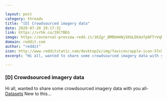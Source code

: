```yaml
---

layout: post
category: threads
title: "[D] Crowdsourced imagery data"
date: 2020-07-20 19:17:31
link: https://vrhk.co/39lTBbS
image: https://external-preview.redd.it/1KZgr_BMRbH4NjSKULEK4oTp0FTrVqNLFPuRblwMoIc.jpg?width=900&height=471.204188482&auto=webp&crop=900:471.204188482,smart&s=37cac476a69445b7578a465dcf4791808cc4d416
domain: reddit.com
author: "reddit"
icon: http://www.redditstatic.com/desktop2x/img/favicon/apple-icon-57x57.png
excerpt: "Hi all, wanted to share some crowdsourced imagery data with you all- [Datasets](<http://crowdsource.google.com/about/open-source/>) New to this..."

---
```


### [D] Crowdsourced imagery data

Hi all, wanted to share some crowdsourced imagery data with you all- [Datasets](<http://crowdsource.google.com/about/open-source/>) New to this...